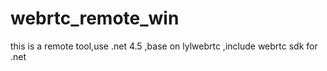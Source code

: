 # webrtc_remote_win
this is a remote tool,use .net 4.5 ,base on lylwebrtc ,include webrtc sdk for .net
